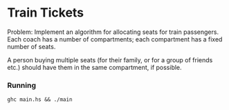 # Train Tickets

Problem: Implement an algorithm for allocating seats for train passengers. Each coach has a number of compartments; each compartment has a fixed number of seats.

A person buying multiple seats (for their family, or for a group of friends etc.) should have them in the same compartment, if possible.

### Running

```
ghc main.hs && ./main
```
